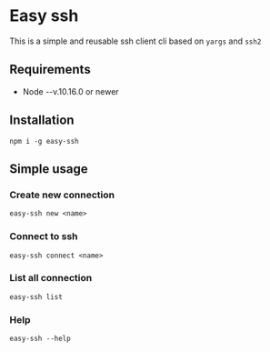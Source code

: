 # Easy ssh
This is a simple and reusable ssh client cli based on ``yargs`` and ``ssh2``
## Requirements
- Node --v.10.16.0 or newer
## Installation
```
npm i -g easy-ssh
```
## Simple usage
### Create new connection 
```
easy-ssh new <name>
```
### Connect to ssh 
```
easy-ssh connect <name>
```
### List all connection 
```
easy-ssh list
```
### Help
```
easy-ssh --help
```